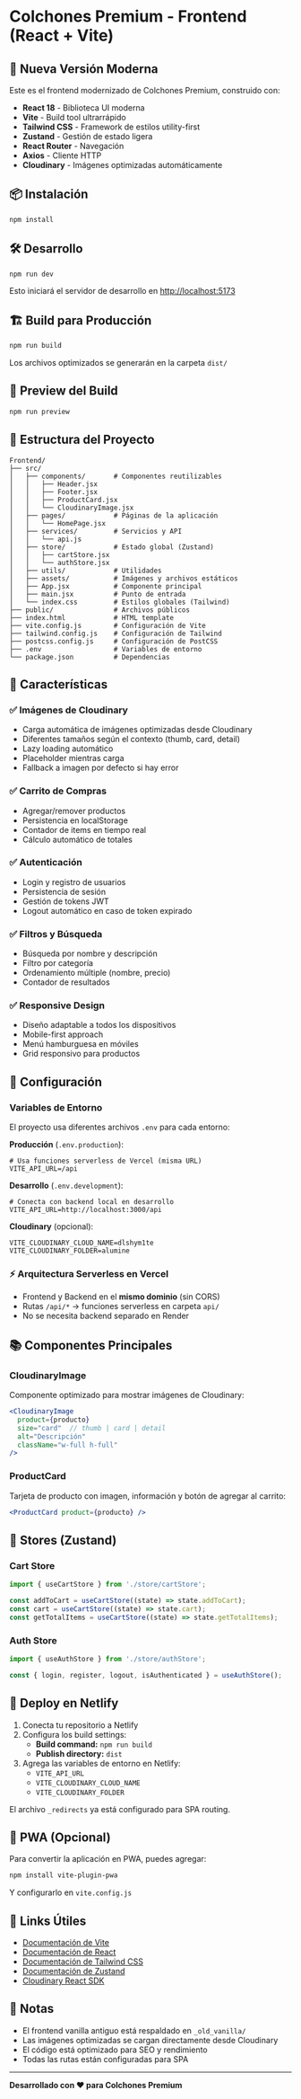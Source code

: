 # Colchones Premium - Frontend (React + Vite)

## 🚀 Nueva Versión Moderna

Este es el frontend modernizado de Colchones Premium, construido con:

- **React 18** - Biblioteca UI moderna
- **Vite** - Build tool ultrarrápido
- **Tailwind CSS** - Framework de estilos utility-first
- **Zustand** - Gestión de estado ligera
- **React Router** - Navegación
- **Axios** - Cliente HTTP
- **Cloudinary** - Imágenes optimizadas automáticamente

## 📦 Instalación

```bash
npm install
```

## 🛠️ Desarrollo

```bash
npm run dev
```

Esto iniciará el servidor de desarrollo en [http://localhost:5173](http://localhost:5173)

## 🏗️ Build para Producción

```bash
npm run build
```

Los archivos optimizados se generarán en la carpeta `dist/`

## 👀 Preview del Build

```bash
npm run preview
```

## 📁 Estructura del Proyecto

```
Frontend/
├── src/
│   ├── components/       # Componentes reutilizables
│   │   ├── Header.jsx
│   │   ├── Footer.jsx
│   │   ├── ProductCard.jsx
│   │   └── CloudinaryImage.jsx
│   ├── pages/            # Páginas de la aplicación
│   │   └── HomePage.jsx
│   ├── services/         # Servicios y API
│   │   └── api.js
│   ├── store/            # Estado global (Zustand)
│   │   ├── cartStore.jsx
│   │   └── authStore.jsx
│   ├── utils/            # Utilidades
│   ├── assets/           # Imágenes y archivos estáticos
│   ├── App.jsx           # Componente principal
│   ├── main.jsx          # Punto de entrada
│   └── index.css         # Estilos globales (Tailwind)
├── public/               # Archivos públicos
├── index.html            # HTML template
├── vite.config.js        # Configuración de Vite
├── tailwind.config.js    # Configuración de Tailwind
├── postcss.config.js     # Configuración de PostCSS
├── .env                  # Variables de entorno
└── package.json          # Dependencias
```

## 🎨 Características

### ✅ Imágenes de Cloudinary
- Carga automática de imágenes optimizadas desde Cloudinary
- Diferentes tamaños según el contexto (thumb, card, detail)
- Lazy loading automático
- Placeholder mientras carga
- Fallback a imagen por defecto si hay error

### ✅ Carrito de Compras
- Agregar/remover productos
- Persistencia en localStorage
- Contador de items en tiempo real
- Cálculo automático de totales

### ✅ Autenticación
- Login y registro de usuarios
- Persistencia de sesión
- Gestión de tokens JWT
- Logout automático en caso de token expirado

### ✅ Filtros y Búsqueda
- Búsqueda por nombre y descripción
- Filtro por categoría
- Ordenamiento múltiple (nombre, precio)
- Contador de resultados

### ✅ Responsive Design
- Diseño adaptable a todos los dispositivos
- Mobile-first approach
- Menú hamburguesa en móviles
- Grid responsivo para productos

## 🔧 Configuración

### Variables de Entorno

El proyecto usa diferentes archivos `.env` para cada entorno:

**Producción** (`.env.production`):
```env
# Usa funciones serverless de Vercel (misma URL)
VITE_API_URL=/api
```

**Desarrollo** (`.env.development`):
```env
# Conecta con backend local en desarrollo
VITE_API_URL=http://localhost:3000/api
```

**Cloudinary** (opcional):
```env
VITE_CLOUDINARY_CLOUD_NAME=dlshym1te
VITE_CLOUDINARY_FOLDER=alumine
```

### ⚡ Arquitectura Serverless en Vercel

- Frontend y Backend en el **mismo dominio** (sin CORS)
- Rutas `/api/*` → funciones serverless en carpeta `api/`
- No se necesita backend separado en Render

## 📚 Componentes Principales

### CloudinaryImage
Componente optimizado para mostrar imágenes de Cloudinary:

```jsx
<CloudinaryImage
  product={producto}
  size="card"  // thumb | card | detail
  alt="Descripción"
  className="w-full h-full"
/>
```

### ProductCard
Tarjeta de producto con imagen, información y botón de agregar al carrito:

```jsx
<ProductCard product={producto} />
```

## 🎯 Stores (Zustand)

### Cart Store
```javascript
import { useCartStore } from './store/cartStore';

const addToCart = useCartStore((state) => state.addToCart);
const cart = useCartStore((state) => state.cart);
const getTotalItems = useCartStore((state) => state.getTotalItems);
```

### Auth Store
```javascript
import { useAuthStore } from './store/authStore';

const { login, register, logout, isAuthenticated } = useAuthStore();
```

## 🚀 Deploy en Netlify

1. Conecta tu repositorio a Netlify
2. Configura los build settings:
   - **Build command:** `npm run build`
   - **Publish directory:** `dist`
3. Agrega las variables de entorno en Netlify:
   - `VITE_API_URL`
   - `VITE_CLOUDINARY_CLOUD_NAME`
   - `VITE_CLOUDINARY_FOLDER`

El archivo `_redirects` ya está configurado para SPA routing.

## 📱 PWA (Opcional)

Para convertir la aplicación en PWA, puedes agregar:
```bash
npm install vite-plugin-pwa
```

Y configurarlo en `vite.config.js`

## 🔗 Links Útiles

- [Documentación de Vite](https://vitejs.dev/)
- [Documentación de React](https://react.dev/)
- [Documentación de Tailwind CSS](https://tailwindcss.com/)
- [Documentación de Zustand](https://zustand-demo.pmnd.rs/)
- [Cloudinary React SDK](https://cloudinary.com/documentation/react_integration)

## 📝 Notas

- El frontend vanilla antiguo está respaldado en `_old_vanilla/`
- Las imágenes optimizadas se cargan directamente desde Cloudinary
- El código está optimizado para SEO y rendimiento
- Todas las rutas están configuradas para SPA

---

**Desarrollado con ❤️ para Colchones Premium**
